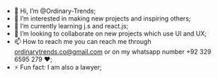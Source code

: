 - 👋 Hi, I’m @Ordinary-Trends;
- 👀 I’m interested in making new projects and inspiring others;
- 🌱 I’m currently learning j.s and react.js;
- 💞️ I’m looking to collaborate on new projects which use UI and UX;
- 📫 How to reach me you can reach me through ordinarytrends.co@gmail.com or on my whatsapp number +92 329 6595 279 ❤️;
- ⚡ Fun fact: I am also a lawyer;

<!---
Ordinary-Trends/Ordinary-Trends is a ✨ special ✨ repository because its `README.md` (this file) appears on your GitHub profile.
You can click the Preview link to take a look at your changes.
--->
